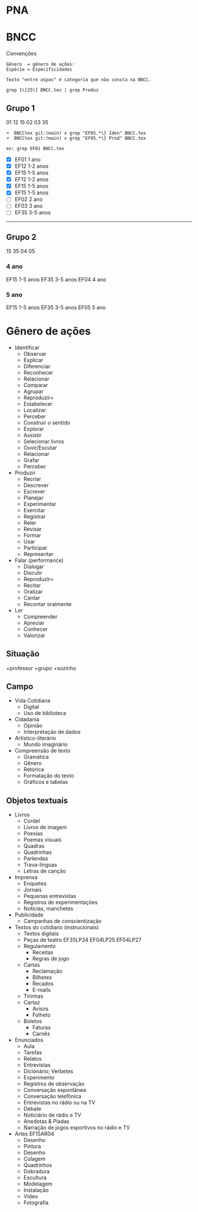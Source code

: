 # PNA

# BNCC

Convenções
```
Gênero  = gênero de ações: 
Espécie = Especificidades

Texto "entre aspas" é categoria que não consta na BNCC.
```

```
grep 1\[25\] BNCC.tex | grep Produz
```



## Grupo 1

01
12
15
02
03
35

```shell
➜  BNCCtex git:(main) ✗ grep "EF05.*\} Iden" BNCC.tex
➜  BNCCtex git:(main) ✗ grep "EF05.*\} Prod" BNCC.tex
```

`ex: grep EF01 BNCC.tex`

- [x] EF01 1 ano
- [x] EF12 1-2 anos
- [x] EF15 1-5 anos
- [x] EF12 1-2 anos
- [x] EF15 1-5 anos
- [x] EF15 1-5 anos
- [ ] EF02 2 ano
- [ ] EF03 3 ano
- [ ] EF35 3-5 anos

-----

## Grupo 2

15
35
04
05

### 4 ano
EF15 1-5 anos
EF35 3-5 anos
EF04 4 ano

### 5 ano
EF15 1-5 anos
EF35 3-5 anos
EF05 5 ano



Gênero de ações
===============
* Identificar
	* Observar
	* Explicar
	* Diferenciar
	* Reconhecer
	* Relacionar
	* Comparar
	* Agrupar
	* Reproduzir=
	* Estabelecer
	* Localizar
	* Perceber
	* Construir o sentido
	* Explorar
	* Assistir
	* Selecionar livros
	* Ouvir/Escutar
	* Relacionar
	* Grafar
	* Perceber
* Produzir
	* Recriar
	* Descrever
	* Escrever
	* Planejar
	* Experimentar
	* Exercitar
	* Registrar
	* Reler
	* Revisar
	* Formar
	* Usar
	* Participar
	* Representar
* Falar (performance)
	* Dialogar
	* Discutir
	* Reproduzir=
	* Recitar
	* Oralizar
	* Cantar
	* Recontar oralmente
* Ler 
	* Compreender 
	* Apreciar
	* Conhecer
	* Valorizar


Situação
--------
+professor
+grupo
+sozinho

Campo
-----
* Vida Cotidiana 
	* Digital
	* Uso de biblioteca
* Cidadania
	* Opinião
	* Interpretação de dados
* Artístico-literário
	* Mundo imaginário
* Compreensão de texto
	* Gramática
	* Gênero
	* Retórica
	* Formatação do texto
	* Gráficos e tabelas

Objetos textuais
----------------
* Livros
	* Cordel
	* Livros de imagem
	* Poesias
    * Poemas visuais
	* Quadras
	* Quadrinhas
	* Parlendas
	* Trava-línguas
	* Letras de canção
* Imprensa
	* Enquetes
	* Jornais
	* Pequenas entrevistas
	* Registros de experimentações
	* Notícias, manchetes
* Publicidade
	* Campanhas de conscientização
* Textos do cotidiano (instrucionais)
	* Textos digitais
	* Peças de teatro EF35LP24 EF04LP25 EF04LP27
	* Regulamento
		* Receitas
		* Regras de jogo
	* Cartas
		* Reclamação
		* Bilhetes
		* Recados
		* E-mails
	* Tirinhas
	* Cartaz
		* Avisos
		* Folheto
	* Boletos
		* Faturas
		* Carnês
* Enunciados
	* Aula
	* Tarefas
	* Relatos
	* Entrevistas
	* Dicionário; Verbetes
	* Experimento
	* Registros de observação 
	* Conversação espontânea
	* Conversação telefônica
	* Entrevistas no rádio ou na TV
	* Debate
	* Noticiário de rádio e TV
	* Anedotas & Piadas
	* Narração de jogos esportivos no rádio e TV
* Artes EF15AR04
	* Desenho
	* Pintura
	* Desenho
	* Colagem
	* Quadrinhos
	* Dobradura
	* Escultura
	* Modelagem
	* Instalação
	* Vídeo
	* Fotografia 